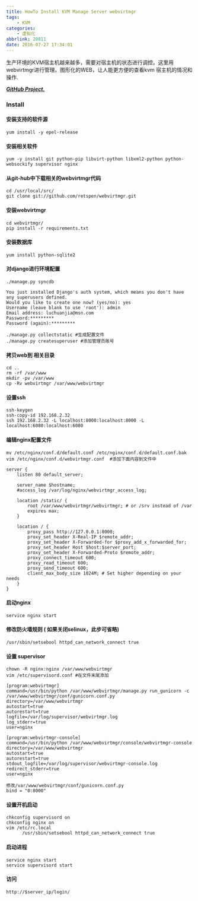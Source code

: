 ```yaml
---
title: HowTo Install KVM Manage Server webvirtmgr
tags: 
    - KVM
categories: 
    - 虚拟化
abbrlink: 20811
date: 2016-07-27 17:34:01
---
```


生产环境的KVM宿主机越来越多，需要对宿主机的状态进行调控。这里用webvirtmgr进行管理。图形化的WEB，让人能更方便的查看kvm 宿主机的情况和操作.


***[GitHub Project.](https://github.com/retspen/webvirtmgr)***


###  Install

#### 安装支持的软件源
```
yum install -y epel-release
```

#### 安装相关软件
```
yum -y install git python-pip libvirt-python libxml2-python python-websockify supervisor nginx
```

#### 从git-hub中下载相关的webvirtmgr代码
```
cd /usr/local/src/
git clone git://github.com/retspen/webvirtmgr.git
```

#### 安装webvirtmgr
```
cd webvirtmgr/
pip install -r requirements.txt
```

#### 安装数据库
```
yum install python-sqlite2
```

#### 对django进行环境配置
```
./manage.py syncdb

You just installed Django's auth system, which means you don't have any superusers defined.
Would you like to create one now? (yes/no): yes
Username (leave blank to use 'root'): admin
Email address: luchuanjia@msn.com
Password:*********
Password (again):*********

./manage.py collectstatic #生成配置文件
./manage.py createsuperuser #添加管理员账号
```

#### 拷贝web到 相关目录
```
cd ..
rm -rf /var/www
mkdir -pv /var/www
cp -Rv webvirtmgr /var/www/webvirtmgr
```

#### 设置ssh
```
ssh-keygen
ssh-copy-id 192.168.2.32
ssh 192.168.2.32 -L localhost:8000:localhost:8000 -L localhost:6080:localhost:6080
```

#### 编辑nginx配置文件
```
mv /etc/nginx/conf.d/default.conf /etc/nginx/conf.d/default.conf.bak
vim /etc/nginx/conf.d/webvirtmgr.conf  #添加下面内容到文件中

server {
    listen 80 default_server;

    server_name $hostname;
    #access_log /var/log/nginx/webvirtmgr_access_log;

    location /static/ {
        root /var/www/webvirtmgr/webvirtmgr; # or /srv instead of /var
        expires max;
    }

    location / {
        proxy_pass http://127.0.0.1:8000;
        proxy_set_header X-Real-IP $remote_addr;
        proxy_set_header X-Forwarded-for $proxy_add_x_forwarded_for;
        proxy_set_header Host $host:$server_port;
        proxy_set_header X-Forwarded-Proto $remote_addr;
        proxy_connect_timeout 600;
        proxy_read_timeout 600;
        proxy_send_timeout 600;
        client_max_body_size 1024M; # Set higher depending on your needs
    }
}
```

#### 启动nginx
```
service nginx start
```

#### 修改防火墙规则 ( 如果关闭selinux，此步可省略)
```
/usr/sbin/setsebool httpd_can_network_connect true
```

#### 设置 supervisor
```
chown -R nginx:nginx /var/www/webvirtmgr
vim /etc/supervisord.conf #在文件末尾添加

[program:webvirtmgr]
command=/usr/bin/python /var/www/webvirtmgr/manage.py run_gunicorn -c /var/www/webvirtmgr/conf/gunicorn.conf.py
directory=/var/www/webvirtmgr
autostart=true
autorestart=true
logfile=/var/log/supervisor/webvirtmgr.log
log_stderr=true
user=nginx

[program:webvirtmgr-console]
command=/usr/bin/python /var/www/webvirtmgr/console/webvirtmgr-console
directory=/var/www/webvirtmgr
autostart=true
autorestart=true
stdout_logfile=/var/log/supervisor/webvirtmgr-console.log
redirect_stderr=true
user=nginx

修改/var/www/webvirtmgr/conf/gunicorn.conf.py
bind = "0:8000"
```

#### 设置开机启动
```
chkconfig supervisord on
chkconfig nginx on
vim /etc/rc.local
      /usr/sbin/setsebool httpd_can_network_connect true
```

#### 启动进程
```
service nginx start
service supervisord start
```

#### 访问
```
http://$server_ip/login/
```

